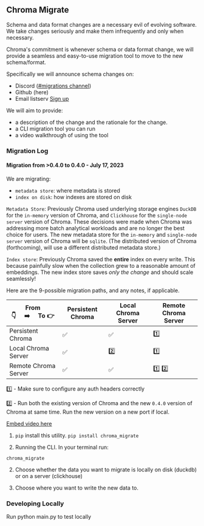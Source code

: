 ## Chroma Migrate

Schema and data format changes are a necessary evil of evolving software. We take changes seriously and make them infrequently and only when necessary.

Chroma's commitment is whenever schema or data format change, we will provide a seamless and easy-to-use migration tool to move to the new schema/format. 

Specifically we will announce schema changes on:
- Discord ([#migrations channel](https://discord.com/channels/1073293645303795742/1129286514845691975))
- Github (here)
- Email listserv [Sign up](https://airtable.com/shrHaErIs1j9F97BE)

We will aim to provide:
- a description of the change and the rationale for the change.
- a CLI migration tool you can run
- a video walkthrough of using the tool

### Migration Log

#### Migration from >0.4.0 to 0.4.0 - July 17, 2023

We are migrating:
- `metadata store`: where metadata is stored
- `index on disk`: how indexes are stored on disk

`Metadata Store`: Previously Chroma used underlying storage engines `DuckDB` for the `in-memory` version of Chroma, and `Clickhouse` for the `single-node server` version of Chroma. These decisions were made when Chroma was addressing more batch analytical workloads and are no longer the best choice for users. The new metadata store for the `in-memory` and `single-node server` version of Chroma will be `sqlite`. (The distributed version of Chroma (forthcoming), will use a different distributed metadata store.)

`Index store`: Previously Chroma saved the **entire** index on every write. This because painfully slow when the collection grew to a reasonable amount of embeddings. The new index store saves *only the change* and should scale seamlessly! 

Here are the 9-possible migration paths, and any notes, if applicable.

| From 👇&nbsp;&nbsp;&nbsp;&nbsp;&nbsp;➡️&nbsp;&nbsp;&nbsp;&nbsp;&nbsp;To 👉 | Persistent Chroma | Local Chroma Server | Remote Chroma Server |
| -------- | -------- | -------- | -------- |
| Persistent Chroma | ✅ | ✅ | 1️⃣ |
| Local Chroma Server| ✅| 2️⃣| 1️⃣|
| Remote Chroma Server| ✅| ✅| 1️⃣ 2️⃣|

1️⃣ - Make sure to configure any auth headers correctly

2️⃣ - Run both the existing version of Chroma and the new `0.4.0` version of Chroma at same time. Run the new version on a new port if local.

[Embed video here]()

1. `pip` install this utility. `pip install chroma_migrate`

1. Running the CLI. In your terminal run:

```
chroma_migrate
```

2. Choose whether the data you want to migrate is locally on disk (duckdb) or on a server (clickhouse)

3. Choose where you want to write the new data to. 

### Developing Locally
Run python main.py to test locally
